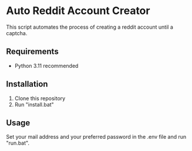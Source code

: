 # Auto Reddit Account Creator
This script automates the process of creating a reddit account until a captcha.

## Requirements
- Python 3.11 recommended

## Installation
1. Clone this repository
2. Run "install.bat"

## Usage
Set your mail address and your preferred password in the .env file and run "run.bat".